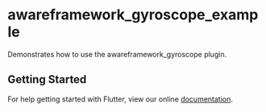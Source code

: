 # awareframework_gyroscope_example

Demonstrates how to use the awareframework_gyroscope plugin.

## Getting Started

For help getting started with Flutter, view our online
[documentation](https://flutter.io/).
